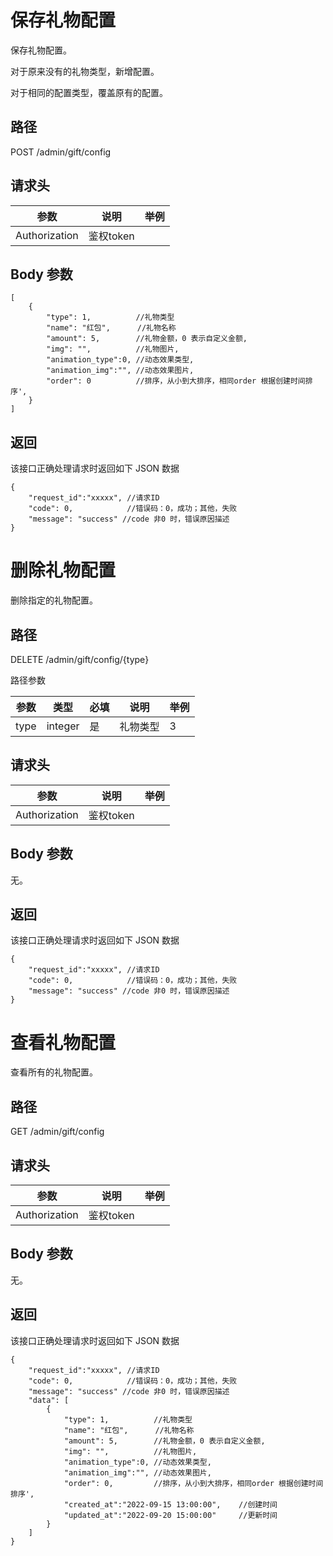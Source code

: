 # 保存礼物配置
保存礼物配置。

对于原来没有的礼物类型，新增配置。

对于相同的配置类型，覆盖原有的配置。

## 路径
POST /admin/gift/config

## 请求头
| 参数           | 说明            | 举例              |
|----           | ---            | ---               |
| Authorization | 鉴权token |      |

## Body 参数
```
[
    {
        "type": 1,          //礼物类型
        "name": "红包",      //礼物名称
        "amount": 5,        //礼物金额，0 表示自定义金额,
        "img": "",          //礼物图片,
        "animation_type":0, //动态效果类型,
        "animation_img":"", //动态效果图片,
        "order": 0          //排序，从小到大排序，相同order 根据创建时间排序',
    }
]
```

## 返回
该接口正确处理请求时返回如下 JSON 数据
```
{
    "request_id":"xxxxx", //请求ID
    "code": 0,            //错误码：0，成功；其他，失败
    "message": "success" //code 非0 时，错误原因描述
}
```

# 删除礼物配置
删除指定的礼物配置。

## 路径
DELETE /admin/gift/config/{type}

路径参数

| 参数    | 类型       | 必填   | 说明   | 举例  |
|-------|----------|  ----- |------|-----|
| type  | integer  |  是 | 礼物类型 | 3   |

## 请求头
| 参数           | 说明            | 举例              |
|----           | ---            | ---               |
| Authorization | 鉴权token |      |


## Body 参数
无。

## 返回
该接口正确处理请求时返回如下 JSON 数据
```
{
    "request_id":"xxxxx", //请求ID
    "code": 0,            //错误码：0，成功；其他，失败
    "message": "success" //code 非0 时，错误原因描述
}
```

# 查看礼物配置
查看所有的礼物配置。

## 路径
GET /admin/gift/config

## 请求头
| 参数           | 说明            | 举例              |
|----           | ---            | ---               |
| Authorization | 鉴权token |      |


## Body 参数
无。

## 返回
该接口正确处理请求时返回如下 JSON 数据
```
{
    "request_id":"xxxxx", //请求ID
    "code": 0,            //错误码：0，成功；其他，失败
    "message": "success" //code 非0 时，错误原因描述
    "data": [
        {
            "type": 1,          //礼物类型
            "name": "红包",      //礼物名称
            "amount": 5,        //礼物金额，0 表示自定义金额,
            "img": "",          //礼物图片,
            "animation_type":0, //动态效果类型,
            "animation_img":"", //动态效果图片,
            "order": 0,         //排序，从小到大排序，相同order 根据创建时间排序',
            "created_at":"2022-09-15 13:00:00",    //创建时间
            "updated_at":"2022-09-20 15:00:00"     //更新时间
        }
    ]
}
```